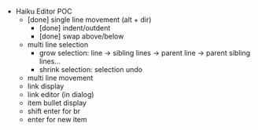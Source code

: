 - Haiku Editor POC
  - [done] single line movement (alt + dir)
    - [done] indent/outdent
    - [done] swap above/below
  - multi line selection
    - grow selection: line -> sibling lines -> parent line -> parent sibling lines...
    - shrink selection: selection undo
  - multi line movement
  - link display
  - link editor (in dialog)
  - item bullet display
  - shift enter for br
  - enter for new item
